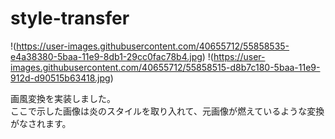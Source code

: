 # style-transfer

!(https://user-images.githubusercontent.com/40655712/55858535-e4a38380-5baa-11e9-8db1-29cc0fac78b4.jpg)
!(https://user-images.githubusercontent.com/40655712/55858515-d8b7c180-5baa-11e9-912d-d90515b63418.jpg)

画風変換を実装しました。  
ここで示した画像は炎のスタイルを取り入れて、元画像が燃えているような変換がなされます。
